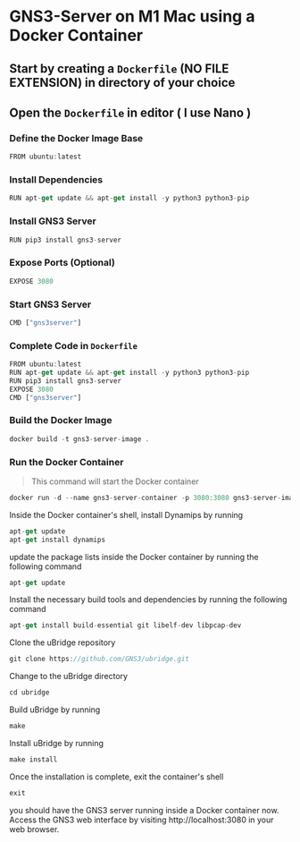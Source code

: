 # GNS3-Server on M1 Mac using a Docker Container

## Start by creating a `Dockerfile` (NO FILE EXTENSION) in directory of your choice 

## Open the `Dockerfile` in editor ( I use Nano ) 


### Define the Docker Image Base 
```js
FROM ubuntu:latest
```

### Install Dependencies
```js
RUN apt-get update && apt-get install -y python3 python3-pip
```

### Install GNS3 Server
```js
RUN pip3 install gns3-server
```

### Expose Ports (Optional)
```js
EXPOSE 3080
```

### Start GNS3 Server
```js
CMD ["gns3server"]
```
### Complete Code in `Dockerfile`
```js
FROM ubuntu:latest
RUN apt-get update && apt-get install -y python3 python3-pip
RUN pip3 install gns3-server
EXPOSE 3080
CMD ["gns3server"]
```

### Build the Docker Image
```js
docker build -t gns3-server-image .
```

### Run the Docker Container
> This command will start the Docker container
```js
docker run -d --name gns3-server-container -p 3080:3080 gns3-server-image
```

 Inside the Docker container's shell, install Dynamips by running
 ```js
apt-get update
apt-get install dynamips
```

update the package lists inside the Docker container by running the following command
```js
apt-get update
```

Install the necessary build tools and dependencies by running the following command
```js
apt-get install build-essential git libelf-dev libpcap-dev
```

Clone the uBridge repository
```js
git clone https://github.com/GNS3/ubridge.git
```

Change to the uBridge directory
```js
cd ubridge
```

Build uBridge by running
```js
make
```


Install uBridge by running
```js
make install
```


Once the installation is complete, exit the container's shell
```js
exit
```



you should have the GNS3 server running inside a Docker container now. 
Access the GNS3 web interface by visiting http://localhost:3080 in your web browser.